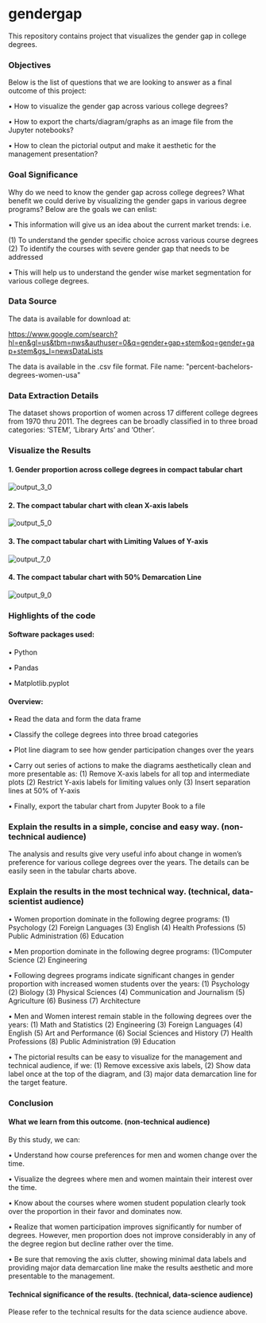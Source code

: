 # gendergap
This repository contains project that visualizes the gender gap in college degrees.

### Objectives ###

Below is the list of questions that we are looking to answer as a final outcome of this project:
    
•	How to visualize the gender gap across various college degrees?
         
•	How to export the charts/diagram/graphs as an image file from the Jupyter notebooks?
    
•	How to clean the pictorial output and make it aesthetic for the management presentation?

### Goal Significance ### 

Why do we need to know the gender gap across college degrees? What benefit we could derive by visualizing the gender gaps in 
various degree programs? Below are the goals we can enlist: 

•	This information will give us an idea about the current market trends: i.e. 
   
  (1)	To understand the gender specific choice across various course degrees
  (2)	To identify the courses with severe gender gap that needs to be addressed
    
  •	This will help us to understand the gender wise market segmentation for various college degrees. 
  
### Data Source ###

The data is available for download at:

https://www.google.com/search?hl=en&gl=us&tbm=nws&authuser=0&q=gender+gap+stem&oq=gender+gap+stem&gs_l=newsDataLists

The data is available in the .csv file format. File name: "percent-bachelors-degrees-women-usa"

### Data Extraction Details ###

The dataset shows proportion of women across 17 different college degrees from 1970 thru 2011. The degrees can be broadly 
classified in to three broad categories: ‘STEM’, ‘Library Arts’ and ‘Other’.

### Visualize the Results ###

#### 1. Gender proportion across college degrees in compact tabular chart
![output_3_0](https://user-images.githubusercontent.com/33802087/40476793-8535b304-5f62-11e8-854f-0105c6c8aee0.png)

#### 2. The compact tabular chart with clean X-axis labels
![output_5_0](https://user-images.githubusercontent.com/33802087/40476892-cac1991a-5f62-11e8-80ad-aee2f23a26c5.png)

#### 3. The compact tabular chart with Limiting Values of Y-axis
![output_7_0](https://user-images.githubusercontent.com/33802087/40476904-d2595398-5f62-11e8-89df-b50b6a3ffdbd.png)

#### 4. The compact tabular chart with 50% Demarcation Line
![output_9_0](https://user-images.githubusercontent.com/33802087/40476915-d98f235e-5f62-11e8-8a2b-33056deac508.png)

### Highlights of the code ###

#### Software packages used:  

•	Python
 
•	Pandas
 
•	Matplotlib.pyplot

#### Overview:

•	Read the data and form the data frame 
 
•	Classify the college degrees into three broad categories 
 
•	Plot line diagram to see how gender participation changes over the years 
 
•	Carry out series of actions to make the diagrams aesthetically clean and more presentable as:
(1)	Remove X-axis labels for all top and intermediate plots
(2)	Restrict Y-axis labels for limiting values only
(3)	Insert separation lines at 50% of Y-axis
 
•	Finally, export the tabular chart from Jupyter Book to a file 

### Explain the results in a simple, concise and easy way. (non-technical audience) ###

The analysis and results give very useful info about change in women’s preference for various college degrees over the years. The details can be easily seen in the tabular charts above. 

### Explain the results in the most technical way. (technical, data-scientist audience) ###

•	Women proportion dominate in the following degree programs:
(1)	Psychology
(2) Foreign Languages
(3)	English
(4)	Health Professions
(5)	Public Administration
(6)	Education
  
•	Men proportion dominate in the following degree programs:
(1)Computer Science
(2)	Engineering

•	Following degrees programs indicate significant changes in gender proportion with increased women students over the years:
(1)	Psychology
(2)	Biology
(3)	Physical Sciences
(4)	Communication and Journalism
(5)	Agriculture
(6)	Business
(7)	Architecture

•	Men and Women interest remain stable in the following degrees over the years:
(1)	Math and Statistics
(2)	Engineering
(3)	Foreign Languages
(4)	English
(5)	Art and Performance
(6)	Social Sciences and History
(7)	Health Professions
(8)	Public Administration
(9)	Education
 
•	The pictorial results can be easy to visualize for the management and technical audience, if we:
(1)	Remove excessive axis labels, 
(2)	Show data label once at the top of the diagram, and
(3) major data demarcation line for the target feature.
  
### Conclusion ###

#### What we learn from this outcome. (non-technical audience)

By this study, we can:

•	Understand how course preferences for men and women change over the time.
   
•	Visualize the degrees where men and women maintain their interest over the time.
   
•	Know about the courses where women student population clearly took over the proportion in their favor and dominates now. 
   
•	Realize that women participation improves significantly for number of degrees. However, men proportion does not improve considerably in any of the degree region but decline rather over the time.
   
•	Be sure that removing the axis clutter, showing minimal data labels and providing major data demarcation line make the results aesthetic and more presentable to the management. 
   
#### Technical significance of the results. (technical, data-science audience)
   
Please refer to the technical results for the data science audience above. 

